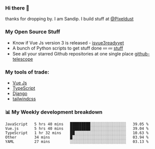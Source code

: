 ### Hi there 👋

thanks for dropping by.
I am Sandip. I build stuff at [@Pixeldust](github.com/pixeldust-in/)

###  **My Open Source Stuff**

 - Know if Vue Js version 3 is released -  [isvue3readyyet](https://github.com/sandiprb/isvue3readyyet)
 - A bunch of Python scripts to get stuff done 💤 💤 [stuff](https://github.com/sandiprb/stuff)
 - See all your starred Github repositories at one single place [github-telescope](https://github.com/sandiprb/github-telescope)



###  **My tools of trade:**
 - [Vue Js](https://github.com/vuejs/vue/)
 - [TypeScript](https://github.com/microsoft/TypeScript)
 - [Django](github.com/django/django)
 - [tailwindcss](https://github.com/tailwindlabs/tailwindcss)


###  📊 **My Weekly development breakdown**
<!--START_SECTION:waka-->
```text
JavaScript   5 hrs 40 mins   █████████░░░░░░░░░░░░░░░░   39.05 % 
Vue.js       5 hrs 40 mins   █████████░░░░░░░░░░░░░░░░   39.04 % 
TypeScript   1 hr 32 mins    ██░░░░░░░░░░░░░░░░░░░░░░░   10.63 % 
Other        34 mins         █░░░░░░░░░░░░░░░░░░░░░░░░   03.94 % 
YAML         27 mins         ░░░░░░░░░░░░░░░░░░░░░░░░░   03.13 %
```
<!--END_SECTION:waka-->

